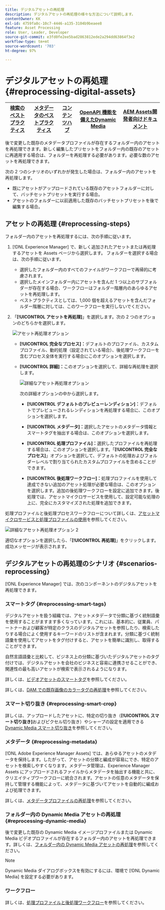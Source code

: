 ```yaml
---
title: デジタルアセットの再処理
description: デジタルアセットの再処理の様々な方法について説明します。
contentOwner: KK
exl-id: 4759fa8c-10c7-4446-a135-3104b9beaee8
feature: Asset Processing
role: User, Leader, Developer
source-git-commit: e3fd0fe2ee5bad2863812ede2a294dd63864f3e2
workflow-type: tm+mt
source-wordcount: '703'
ht-degree: 97%

---
```


# デジタルアセットの再処理 {#reprocessing-digital-assets}

| [ 検索のベストプラクティス ](/help/assets/search-best-practices.md) | [ メタデータのベストプラクティス ](/help/assets/metadata-best-practices.md) | [コンテンツハブ](/help/assets/product-overview.md) | [OpenAPI 機能を備えたDynamic Media](/help/assets/dynamic-media-open-apis-overview.md) | [AEM Assets開発者向けドキュメント ](https://developer.adobe.com/experience-cloud/experience-manager-apis/) |
| ------------- | --------------------------- |---------|----|-----|

後で変更した既存のメタデータプロファイルが存在するフォルダー内のアセットを再処理できます。新しく編集したプリセットをフォルダー内の既存のアセットに再適用する場合は、フォルダーを再処理する必要があります。必要な数のアセットを再処理できます。

次の 2 つのシナリオのいずれかが発生した場合は、フォルダー内のアセットを再処理します。

* 既にアセットがアップロードされている既存のアセットフォルダーに対して、バッチセットプリセットを実行する場合。
* アセットのフォルダーに以前適用した既存のバッチセットプリセットを後で編集する場合。

## アセットの再処理 {#reprocessing-steps}

フォルダー内のアセットを再処理するには、次の手順に従います。

1. [!DNL Experience Manager] で、新しく追加されたアセットまたは再処理するアセットを Assets ページから選択します。
フォルダーを選択する場合は、次の手順に従います。

   * 選択したフォルダー内のすべてのファイルがワークフローで再帰的に考慮されます。
   * 選択したメインフォルダー内にアセットを含んだ 1 つ以上のサブフォルダーが存在する場合、ワークフローはフォルダー階層内のあらゆるアセットを再処理します。
   * ベストプラクティスとしては、1,000 個を超えるアセットを含んだフォルダー階層に対しては、このワークフローを実行しないでください。

1. 「**[!UICONTROL アセットを再処理]**」を選択します。次の 2 つのオプションのどちらかを選択します。

   ![アセット再処理オプション](assets/reprocessing-assets-options.png)

   * **[!UICONTROL 完全なプロセス]：**&#x200B;デフォルトのプロファイル、カスタムプロファイル、動的処理（設定されている場合）、後処理ワークフローを含むプロセス全体を実行する場合にこのオプションを選択します。
   * **[!UICONTROL 詳細]：**&#x200B;このオプションを選択して、詳細な再処理を選択します。

     ![詳細なアセット再処理オプション](assets/reprocessing-assets-options-advanced.png)

     次の詳細オプションの中から選択します。

      * **[!UICONTROL デフォルトのプレビューレンディション]：**&#x200B;デフォルトでプレビューされるレンディションを再処理する場合に、このオプションを選択します。

      * **[!UICONTROL メタデータ]：**&#x200B;選択したアセットのメタデータ情報とスマートタグを抽出する場合は、このオプションを選択します。

      * **[!UICONTROL 処理プロファイル]：**&#x200B;選択したプロファイルを再処理する場合は、このオプションを選択します。「**[!UICONTROL 完全なプロセス]**」オプションを選択して、デフォルトの処理およびフォルダーレベルで割り当てられたカスタムプロファイルを含めることができます。
        <!--When assets are uploaded to a folder, [!DNL Experience Manager] checks the containing folder's properties for a processing profile. If none is applied, a parent folder in the hierarchy is checked for a processing profile to apply.-->

      * **[!UICONTROL 後処理ワークフロー]：**&#x200B;処理プロファイルを使用して達成できない追加のアセット処理が必要な場合は、このオプションを選択します。追加の後処理ワークフローを設定に追加できます。後処理では、アセットマイクロサービスを使用して、設定可能な処理の上に、完全にカスタマイズされた処理を追加できます。

処理プロファイルと後処理プロセスワークフローについて詳しくは、[アセットマイクロサービスと処理プロファイルの使用](https://experienceleague.adobe.com/docs/experience-manager-cloud-service/content/assets/manage/asset-microservices-configure-and-use.html?lang=ja)を参照してください。

![詳細なアセット再処理オプション 2](assets/reprocessing-assets-options-advanced-2.png)

適切なオプションを選択したら、「**[!UICONTROL 再処理]**」をクリックします。成功メッセージが表示されます。

## デジタルアセットの再処理のシナリオ {#scenarios-reprocessing}

[!DNL Experience Manager] では、次のコンポーネントのデジタルアセットを再処理できます。

### スマートタグ {#reprocessing-smart-tags}

デジタルアセットを扱う組織では、アセットメタデータで分類に基づく統制語彙を使用することがますます多くなっています。これには、基本的に、従業員、パートナーおよび顧客が特定のクラスのデジタルアセットを参照したり、検索したりする場合によく使用するキーワードのリストが含まれます。分類に基づく統制語彙を使用してアセットをタグ付けすると、アセットを簡単に識別し、取得することができます。

自然言語語彙と比較して、ビジネス上の分類に基づいたデジタルアセットのタグ付けでは、デジタルアセットを会社のビジネスと容易に連携させることができ、関連性の最も高いアセットが検索で表示されるようになります。

詳しくは、[ビデオアセットのスマートタグ](https://experienceleague.adobe.com/docs/experience-manager-cloud-service/content/assets/manage/smart-tags-video-assets.html?lang=ja)を参照してください。

詳しくは、[DAM での既存画像のカラータグの再処理](https://experienceleague.adobe.com/docs/experience-manager-cloud-service/content/assets/manage/color-tag-images.html?lang=ja#color-tags-existing-images)を参照してください。

### スマート切り抜き {#reprocessing-smart-crop}

詳しくは、アップロードしたアセットに、特定の切り抜き（**[!UICONTROL スマート切り抜き]**&#x200B;およびピクセル切り抜き）やシャープの設定を適用できる [Dynamic Media スマート切り抜き](https://experienceleague.adobe.com/docs/experience-manager-cloud-service/content/assets/dynamicmedia/image-profiles.html?lang=ja)を参照してください。

### メタデータ {#reprocessing-metadata}

[!DNL Adobe Experience Manager Assets] では、あらゆるアセットのメタデータを保持します。したがって、アセットの分類と編成が容易にでき、特定のアセットを検索しやすくなります。メタデータ管理は、Experience Manager Assets にアップロードされるファイルからメタデータを抽出する機能と共に、クリエイティブワークフローに統合されます。アセットの任意のメタデータを保持して管理する機能によって、メタデータに基づいてアセットを自動的に編成および処理できます。

詳しくは、[メタデータプロファイルの再処理](https://experienceleague.adobe.com/docs/experience-manager-cloud-service/content/assets/manage/metadata-profiles.html?lang=ja)を参照してください。

### フォルダー内の Dynamic Media アセットの再処理 {#reprocessing-dynamic-media}

後で変更した既存の Dynamic Media イメージプロファイルまたは Dynamic Media ビデオプロファイルが存在するフォルダー内のアセットを再処理できます。詳しくは、[フォルダー内の Dynamic Media アセットの再処理](https://experienceleague.adobe.com/docs/experience-manager-cloud-service/content/assets/admin/about-image-video-profiles.html?lang=ja)を参照してください。

>[!NOTE]
>
>Dynamic Media ダイアログボックスを有効にするには、環境で [!DNL Dynamic Media] を設定する必要があります。
>

### ワークフロー

詳しくは、[処理プロファイルと後処理ワークフロー](https://experienceleague.adobe.com/docs/experience-manager-cloud-service/content/assets/manage/asset-microservices-configure-and-use.html?lang=ja)を参照してください。
